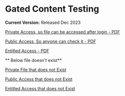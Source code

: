 # Gated Content Testing

**Current Version:** Released Dec 2023

[Private Access, so file can be accessed after login - PDF](?path=assets/files/Spec_Testing/Private_Access.pdf)

[Public Access, So anyone can check it - PDF](?path=assets/files/Spec_Testing/Public_Access.pdf)

[Entitled Access - PDF](?path=assets/files/Spec_Testing/Entitled_Access.pdf)

** Below file doesn't exist**

[Private File that does not Exist](?path=assets/files/Spec_Testing/Private_Access_File_not_exist.pdf)

[Public Access  that does not Exist](?path=assets/files/Spec_Testing/Public_Access_File_not_exist.pdf)

[Entitled Access  that does not Exist](?path=assets/files/Spec_Testing/Entitled_Access_File_not_exist.pdf)

